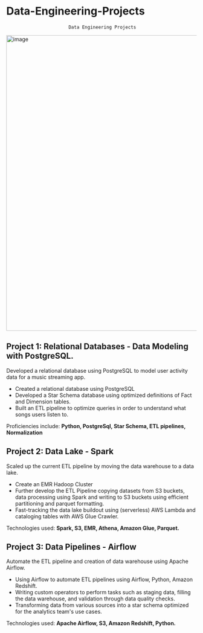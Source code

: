 # Data-Engineering-Projects

                           Data Engineering Projects

<img width="783" alt="image" src="https://user-images.githubusercontent.com/69694512/211547136-4672ad2e-89db-498d-a7ac-132ef8f5f0ba.png">



## Project 1: Relational Databases - Data Modeling with PostgreSQL.
Developed a relational database using PostgreSQL to model user activity data for a music streaming app. 

* Created a relational database using PostgreSQL
* Developed a Star Schema database using optimized definitions of Fact and Dimension tables. 
* Built an ETL pipeline to optimize queries in order to understand what songs users listen to.

Proficiencies include: **Python, PostgreSql, Star Schema, ETL pipelines, Normalization**

## Project 2: Data Lake - Spark
Scaled up the current ETL pipeline by moving the data warehouse to a data lake. 

* Create an EMR Hadoop Cluster
* Further develop the ETL Pipeline copying datasets from S3 buckets, data processing using Spark and writing to S3 buckets using efficient partitioning and parquet formatting.
* Fast-tracking the data lake buildout using (serverless) AWS Lambda and cataloging tables with AWS Glue Crawler.

Technologies used: **Spark, S3, EMR, Athena, Amazon Glue, Parquet.**

## Project 3: Data Pipelines - Airflow
Automate the ETL pipeline and creation of data warehouse using Apache Airflow. 

* Using Airflow to automate ETL pipelines using Airflow, Python, Amazon Redshift.
* Writing custom operators to perform tasks such as staging data, filling the data warehouse, and validation through data quality checks.
* Transforming data from various sources into a star schema optimized for the analytics team's use cases.

Technologies used: **Apache Airflow, S3, Amazon Redshift, Python.**
